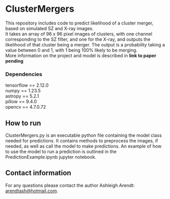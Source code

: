 # ClusterMergers
This repository includes code to predict likelihood of a cluster merger, based on simulated SZ and X-ray images.     
It takes an array of 96 x 96 pixel images of clusters, with one channel corresponding to the SZ filter, and one for the X-ray, and outputs the likelihood of that cluster being a merger. The output is a probability taking a value between 0 and 1, with 1 being 100% likely to be merging.    
More information on the project and model is described in **link to paper pending**


### Dependencies
tensorflow == 2.12.0    
numpy == 1.23.5     
astropy == 5.2.1    
pillow == 9.4.0    
opencv == 4.7.0.72

## How to run
ClusterMergers.py is an executable python file containing the model class needed for predictions. It contains methods to preprocess the images, if needed, as well as call the model to make predictions.
An example of how to use the model to run a prediction is outlined in the PredictionExample.ipynb jupyter notebook.

## Contact information
For any questions please contact the author Ashleigh Arendt: arendtash@hotmail.com. 

